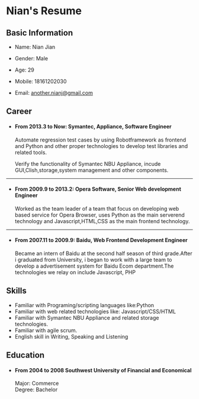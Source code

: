 # Nian's Resume

## Basic Information
- Name: Nian Jian
- Gender: Male
- Age: 29


- Mobile: 18161202030
- Email: another.nianj@gmail.com

## Career
* #### From 2013.3 to Now:  Symantec, Appliance, Software Engineer  
  Automate regression test cases by using Robotframework as frontend and  Python and other proper technologies to develop test libraries and related tools.  

  Verify the functionality of Symantec NBU Appliance, incude GUI,Clish,storage,system management and other components.

-------

* #### From 2009.9 to 2013.2: Opera Software, Senior Web development Engineer  
  Worked as the team leader of a team that focus on developing web based service for Opera Browser, uses Python as the main serverend technology and Javascript,HTML,CSS as the main frontend technology.

--------

* #### From 2007.11 to 2009.9: Baidu, Web Frontend Development Engineer  
  Became an intern of Baidu at the second half season of third grade.After i graduated from University, i began to work with a large team to develop a advertisement system for Baidu Ecom department.The technologies we relay on include Javascript, PHP

## Skills
* Familiar with Programing/scripting languages like:Python
* Familiar with web related technologies like: Javascript/CSS/HTML
* Familiar with Symantec NBU Appliance and related storage technologies.
* Familiar with agile scrum.
* English skill in Writing, Speaking and Listening
## Education

* #### From 2004 to 2008 Southwest University of Financial and Economical  
  Major: Commerce  
  Degree: Bachelor
